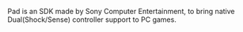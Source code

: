 Pad is an SDK made by Sony Computer Entertainment, to bring native Dual(Shock/Sense) controller support to PC games.